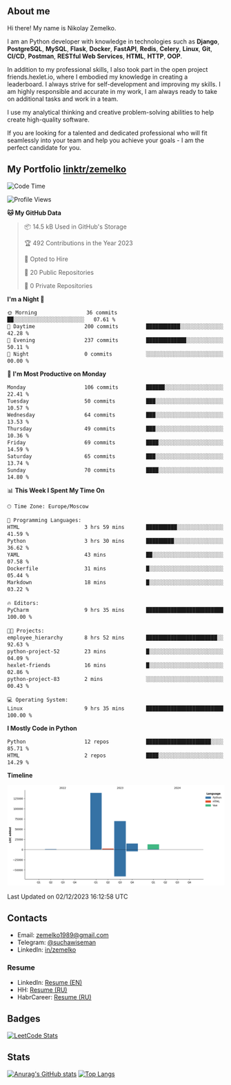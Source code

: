 ## About me
Hi there! My name is Nikolay Zemelko. 

I am an Python developer with knowledge in technologies such as **Django**, **PostgreSQL**, **MySQL**, **Flask**, **Docker**, **FastAPI**, **Redis**, **Celery**, **Linux**, **Git**, **CI/CD**, **Postman**, **RESTful Web Services**, **HTML**, **HTTP**, **OOP**.

In addition to my professional skills, I also took part in the open project friends.hexlet.io, where I embodied my knowledge in creating a leaderboard.
I always strive for self-development and improving my skills. I am highly responsible and accurate in my work, I am always ready to take on additional tasks and work in a team.

I use my analytical thinking and creative problem-solving abilities to help create high-quality software.

If you are looking for a talented and dedicated professional who will fit seamlessly into your team and help you achieve your goals - I am the perfect candidate for you.

## My Portfolio [linktr/zemelko](https://linktr.ee/zemelko)


<!--START_SECTION:waka-->
![Code Time](http://img.shields.io/badge/Code%20Time-26%20hrs%2029%20mins-blue)

![Profile Views](http://img.shields.io/badge/Profile%20Views-44-blue)

**🐱 My GitHub Data** 

> 📦 14.5 kB Used in GitHub's Storage 
 > 
> 🏆 492 Contributions in the Year 2023
 > 
> 💼 Opted to Hire
 > 
> 📜 20 Public Repositories 
 > 
> 🔑 0 Private Repositories 
 > 
**I'm a Night 🦉** 

```text
🌞 Morning                36 commits          ██░░░░░░░░░░░░░░░░░░░░░░░   07.61 % 
🌆 Daytime                200 commits         ███████████░░░░░░░░░░░░░░   42.28 % 
🌃 Evening                237 commits         █████████████░░░░░░░░░░░░   50.11 % 
🌙 Night                  0 commits           ░░░░░░░░░░░░░░░░░░░░░░░░░   00.00 % 
```
📅 **I'm Most Productive on Monday** 

```text
Monday                   106 commits         ██████░░░░░░░░░░░░░░░░░░░   22.41 % 
Tuesday                  50 commits          ███░░░░░░░░░░░░░░░░░░░░░░   10.57 % 
Wednesday                64 commits          ███░░░░░░░░░░░░░░░░░░░░░░   13.53 % 
Thursday                 49 commits          ███░░░░░░░░░░░░░░░░░░░░░░   10.36 % 
Friday                   69 commits          ████░░░░░░░░░░░░░░░░░░░░░   14.59 % 
Saturday                 65 commits          ███░░░░░░░░░░░░░░░░░░░░░░   13.74 % 
Sunday                   70 commits          ████░░░░░░░░░░░░░░░░░░░░░   14.80 % 
```


📊 **This Week I Spent My Time On** 

```text
🕑︎ Time Zone: Europe/Moscow

💬 Programming Languages: 
HTML                     3 hrs 59 mins       ██████████░░░░░░░░░░░░░░░   41.59 % 
Python                   3 hrs 30 mins       █████████░░░░░░░░░░░░░░░░   36.62 % 
YAML                     43 mins             ██░░░░░░░░░░░░░░░░░░░░░░░   07.58 % 
Dockerfile               31 mins             █░░░░░░░░░░░░░░░░░░░░░░░░   05.44 % 
Markdown                 18 mins             █░░░░░░░░░░░░░░░░░░░░░░░░   03.22 % 

🔥 Editors: 
PyCharm                  9 hrs 35 mins       █████████████████████████   100.00 % 

🐱‍💻 Projects: 
employee_hierarchy       8 hrs 52 mins       ███████████████████████░░   92.63 % 
python-project-52        23 mins             █░░░░░░░░░░░░░░░░░░░░░░░░   04.09 % 
hexlet-friends           16 mins             █░░░░░░░░░░░░░░░░░░░░░░░░   02.86 % 
python-project-83        2 mins              ░░░░░░░░░░░░░░░░░░░░░░░░░   00.43 % 

💻 Operating System: 
Linux                    9 hrs 35 mins       █████████████████████████   100.00 % 
```

**I Mostly Code in Python** 

```text
Python                   12 repos            █████████████████████░░░░   85.71 % 
HTML                     2 repos             ████░░░░░░░░░░░░░░░░░░░░░   14.29 % 
```



**Timeline**

![Lines of Code chart](https://raw.githubusercontent.com/zemelko/zemelko/main/assets/bar_graph.png)


 Last Updated on 02/12/2023 16:12:58 UTC
<!--END_SECTION:waka-->

## Contacts

* Email: [zemelko1989@gmail.com](mailto:zemelko1989@gmail.com)
* Telegram: [@suchawiseman](https://t.me/suchawiseman)
* LinkedIn: [in/zemelko](https://www.linkedin.com/in/zemelko)

### Resume

* LinkedIn: [Resume (EN)](https://www.linkedin.com/in/zemelko)
* HH: [Resume (RU)](https://hh.ru/resume/4a4435a9ff09e87f6c0039ed1f4e475572454c)
* HabrCareer: [Resume (RU)](https://career.habr.com/zemelko1)

## Badges

[![LeetCode Stats](https://leetcode.card.workers.dev/zemelko?font=source_code_pro&extension=null)](https://leetcode.com/zemelko/)

## Stats
[![Anurag's GitHub stats](https://github-readme-stats.vercel.app/api?username=zemelko)](https://github.com/zemelko/github-readme-stats)
[![Top Langs](https://github-readme-stats.vercel.app/api/top-langs/?username=zemelko&layout=compact&langs_count=10)](https://github.com/zemelko/github-readme-stats)
